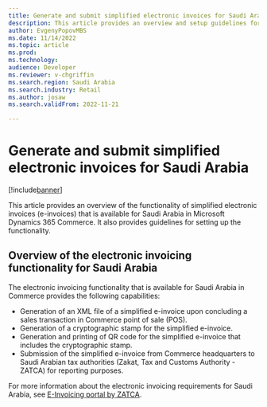 ```yaml
---
title: Generate and submit simplified electronic invoices for Saudi Arabia
description: This article provides an overview and setup guidelines for the functionality of simplified electronic invoices that is available for Saudi Arabia in Microsoft Dynamics 365 Commerce.
author: EvgenyPopovMBS
ms.date: 11/14/2022
ms.topic: article
ms.prod: 
ms.technology: 
audience: Developer
ms.reviewer: v-chgriffin
ms.search.region: Saudi Arabia
ms.search.industry: Retail
ms.author: josaw
ms.search.validFrom: 2022-11-21

---
```

# Generate and submit simplified electronic invoices for Saudi Arabia

[!include[banner](../includes/banner.md)]

This article provides an overview of the functionality of simplified electronic invoices (e-invoices) that is available for Saudi Arabia in Microsoft Dynamics 365 Commerce. It also provides guidelines for setting up the functionality.

## Overview of the electronic invoicing functionality for Saudi Arabia

The electronic invoicing functionality that is available for Saudi Arabia in Commerce provides the following capabilities:

- Generation of an XML file of a simplified e-invoice upon concluding a sales transaction in Commerce point of sale (POS).
- Generation of a cryptographic stamp for the simplified e-invoice.
- Generation and printing of QR code for the simplified e-invoice that includes the cryptographic stamp.
- Submission of the simplified e-invoice from Commerce headquarters to Saudi Arabian tax authorities (Zakat, Tax and Customs Authority - ZATCA) for reporting purposes.

For more information about the electronic invoicing requirements for Saudi Arabia, see [E-Invoicing portal by ZATCA](https://zatca.gov.sa/en/E-Invoicing/Pages/default.aspx).
